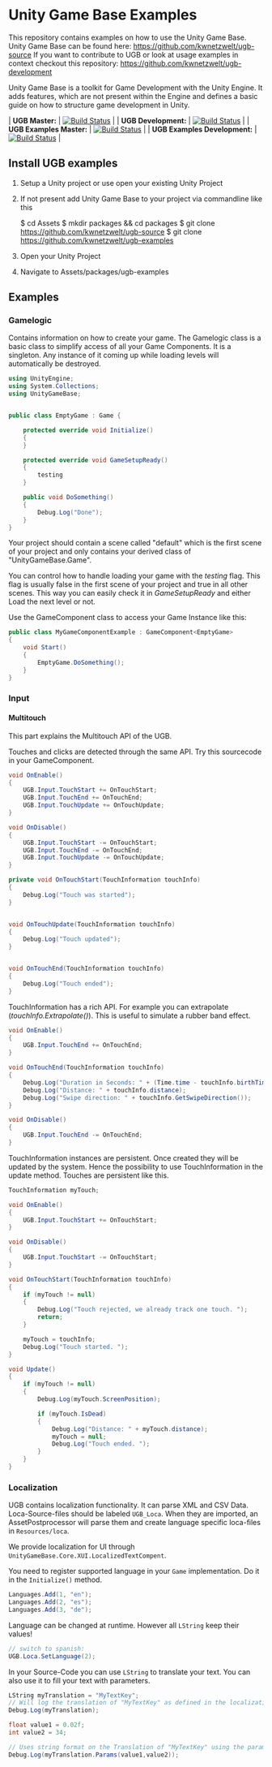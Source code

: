 # Unity Game Base Examples

This repository contains examples on how to use the Unity Game Base. Unity Game Base can be found here: https://github.com/kwnetzwelt/ugb-source If you want to contribute to UGB or look at usage examples in context checkout this repository: https://github.com/kwnetzwelt/ugb-development

Unity Game Base is a toolkit for Game Development with the Unity Engine. It adds features, which are not present within the Engine and defines a basic guide on how to structure game development in Unity. 


| **UGB Master:** | [![Build Status](https://travis-ci.org/kwnetzwelt/ugb-source.svg?branch=master)](https://travis-ci.org/kwnetzwelt/ugb-source) |
| **UGB Development:** | [![Build Status](https://travis-ci.org/kwnetzwelt/ugb-source.svg?branch=development)](https://travis-ci.org/kwnetzwelt/ugb-source) |
| **UGB Examples Master:** | [![Build Status](https://travis-ci.org/kwnetzwelt/ugb-examples.svg?branch=master)](https://travis-ci.org/kwnetzwelt/ugb-source) |
| **UGB Examples Development:** | [![Build Status](https://travis-ci.org/kwnetzwelt/ugb-examples.svg?branch=development)](https://travis-ci.org/kwnetzwelt/ugb-source) | 


## Install UGB examples

1. Setup a Unity project or use open your existing Unity Project
2. If not present add Unity Game Base to your project via commandline like this


    $ cd Assets
    $ mkdir packages && cd packages
    $ git clone https://github.com/kwnetzwelt/ugb-source
    $ git clone https://github.com/kwnetzwelt/ugb-examples


3. Open your Unity Project
4. Navigate to Assets/packages/ugb-examples

## Examples

### Gamelogic

Contains information on how to create your game. The Gamelogic class is a basic class to simplify access of all your Game Components. It is a singleton. Any instance of it coming up while loading levels will automatically be destroyed. 

```C#
using UnityEngine;
using System.Collections;
using UnityGameBase;


public class EmptyGame : Game {

    protected override void Initialize()
    {
    }

    protected override void GameSetupReady()
    {
        testing
    }

    public void DoSomething() 
    {
        Debug.Log("Done");
    }
}
```

Your project should contain a scene called "default"  which is the first scene of your project and only contains your derived class of "UnityGameBase.Game". 

You can control how to handle loading your game with the _testing_ flag. This flag is usually false in the first scene of your project and true in all other scenes. This way you can easily check it in _GameSetupReady_ and either Load the next level or not.     

Use the GameComponent class to access your Game Instance like this:

```C#
public class MyGameComponentExample : GameComponent<EmptyGame>
{
    void Start()
    {
        EmptyGame.DoSomething();
    }
}
```


### Input

#### Multitouch

This part explains the Multitouch API of the UGB. 

Touches and clicks are detected through the same API. Try this sourcecode in your GameComponent. 

```C#
void OnEnable()
{
    UGB.Input.TouchStart += OnTouchStart;
    UGB.Input.TouchEnd += OnTouchEnd;
    UGB.Input.TouchUpdate += OnTouchUpdate;
}

void OnDisable()
{
    UGB.Input.TouchStart -= OnTouchStart;
    UGB.Input.TouchEnd -= OnTouchEnd;
    UGB.Input.TouchUpdate -= OnTouchUpdate;
}

private void OnTouchStart(TouchInformation touchInfo)
{
    Debug.Log("Touch was started");
}


void OnTouchUpdate(TouchInformation touchInfo)
{
    Debug.Log("Touch updated");
}


void OnTouchEnd(TouchInformation touchInfo)
{
    Debug.Log("Touch ended");
}

``` 
TouchInformation has a rich API. For example you can extrapolate (_touchInfo.Extrapolate()_). This is useful to simulate a rubber band effect. 

```C#
void OnEnable()
{
    UGB.Input.TouchEnd += OnTouchEnd;
}

void OnTouchEnd(TouchInformation touchInfo)
{
    Debug.Log("Duration in Seconds: " + (Time.time - touchInfo.birthTime));
    Debug.Log("Distance: " + touchInfo.distance);
    Debug.Log("Swipe direction: " + touchInfo.GetSwipeDirection());
}

void OnDisable()
{
    UGB.Input.TouchEnd -= OnTouchEnd;
}
``` 

TouchInformation instances are persistent. Once created they will be updated by the system. Hence the possibility to use TouchInformation in the update method. Touches are persistent like this. 

```C#
TouchInformation myTouch;

void OnEnable()
{
    UGB.Input.TouchStart += OnTouchStart;
}

void OnDisable()
{
    UGB.Input.TouchStart -= OnTouchStart;
}

void OnTouchStart(TouchInformation touchInfo)
{
    if (myTouch != null)
    {
        Debug.Log("Touch rejected, we already track one touch. ");
        return;
    }

    myTouch = touchInfo;
    Debug.Log("Touch started. ");
}

void Update()
{
    if (myTouch != null)
    {
        Debug.Log(myTouch.ScreenPosition);

        if (myTouch.IsDead)
        {
            Debug.Log("Distance: " + myTouch.distance);
            myTouch = null;
            Debug.Log("Touch ended. ");
        }
    }
}

``` 

### Localization

UGB contains localization functionality. It can parse XML and CSV Data. Loca-Source-files should be labeled ```UGB_Loca```. 
When they are imported, an AssetPostprocessor will parse them and create language specific loca-files in ```Resources/loca```. 

We provide localization for UI through ```UnityGameBase.Core.XUI.LocalizedTextCompent```. 

You need to register supported language in your ```Game``` implementation. Do it in the ```Initialize()``` method. 
```C#
Languages.Add(1, "en");
Languages.Add(2, "es");
Languages.Add(3, "de");
```

Language can be changed at runtime. However all ```LString``` keep their values!

```C#
// switch to spanish:
UGB.Loca.SetLanguage(2);
```

In your Source-Code you can use ```LString``` to translate your text. You can also use it to fill your text with parameters. 

```C#
LString myTranslation = "MyTextKey";
// Will log the translation of "MyTextKey" as defined in the localization file
Debug.Log(myTranslation);

float value1 = 0.02f;
int value2 = 34;

// Uses string format on the Translation of "MyTextKey" using the parameters value1 and value2
Debug.Log(myTranslation.Params(value1,value2));  
```
